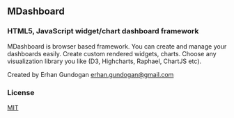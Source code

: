 ## MDashboard

### HTML5, JavaScript widget/chart dashboard framework

MDashboard is browser based framework.
You can create and manage your dashboards easily. Create custom rendered widgets, charts. Choose any visualization library you like (D3, Highcharts, Raphael, ChartJS etc).

Created by Erhan Gundogan <erhan.gundogan@gmail.com>

### License

[MIT](http://opensource.org/licenses/mit-license.php)